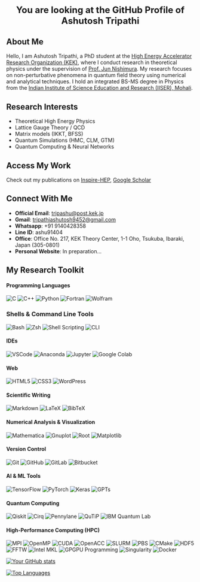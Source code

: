 <!-- README.md -->

<h1 align="center" style="font-size: 1.5rem; font-weight: bold;">
  You are looking at the GitHub Profile of Ashutosh Tripathi
</h1>

## About Me

Hello, I am Ashutosh Tripathi, a PhD student at the  [High Energy Accelerator Research Organization (KEK)](https://www2.kek.jp/theory-center/theory/), where I conduct research in theoretical physics under the supervision of  [Prof. Jun Nishimura](https://inspirehep.net/authors/995559). My research focuses on non-perturbative phenomena in quantum field theory using numerical and analytical techniques. I hold an integrated BS-MS degree in Physics from the [Indian Institute of Science Education and Research (IISER), Mohali](https://www.iisermohali.ac.in).


## Research Interests
- Theoretical High Energy Physics
- Lattice Gauge Theory / QCD
- Matrix models (IKKT, BFSS)
- Quantum Simulations (HMC, CLM, GTM)
- Quantum Computing & Neural Networks

## Access My Work
Check out my publications on 
[Inspire-HEP](https://inspirehep.net/authors/1671760),
[Google Scholar](https://scholar.google.com/citations?user=xsjttUwAAAAJ&hl=en)

## Connect With Me
- **Official Email**: [tripashu@post.kek.jp](mailto:tripashu@post.kek.jp)  
- **Gmail**: [tripathiashutosh9452@gmail.com](mailto:tripathiashutosh9452@gmail.com)  
- **Whatsapp**: +91 9140428358
- **Line ID**: ashu91404
- **Office**: Office No. 217, KEK Theory Center, 1-1 Oho, Tsukuba, Ibaraki, Japan (305-0801)
- **Personal Website**: In preparation...

## My Research Toolkit

#### Programming Languages
![C](https://img.shields.io/badge/C-%2300599C.svg?style=for-the-badge&logo=c&logoColor=white)
![C++](https://img.shields.io/badge/C++-%2300599C.svg?style=for-the-badge&logo=c%2B%2B&logoColor=white)
![Python](https://img.shields.io/badge/Python-3776AB?style=for-the-badge&logo=python&logoColor=white)
![Fortran](https://img.shields.io/badge/Fortran-734F96?style=for-the-badge)
![Wolfram](https://img.shields.io/badge/Wolfram-DC143C?style=for-the-badge)

### Shells & Command Line Tools
![Bash](https://img.shields.io/badge/Bash-121011?style=for-the-badge&logo=gnu-bash&logoColor=white)
![Zsh](https://img.shields.io/badge/Zsh-000000?style=for-the-badge&logoColor=white)
![Shell Scripting](https://img.shields.io/badge/Shell%20Scripting-4EAA25?style=for-the-badge&logo=gnu-bash&logoColor=white)
![CLI](https://img.shields.io/badge/CLI-555555?style=for-the-badge&logo=console&logoColor=white)

#### IDEs
![VSCode](https://img.shields.io/badge/VSCode-007ACC?style=for-the-badge&logo=visual-studio-code&logoColor=white)
![Anaconda](https://img.shields.io/badge/Anaconda-44A833?style=for-the-badge&logo=anaconda&logoColor=white)
![Jupyter](https://img.shields.io/badge/Jupyter-F37626?style=for-the-badge&logo=jupyter&logoColor=white)
![Google Colab](https://img.shields.io/badge/Google%20Colab-F9AB00?style=for-the-badge&logo=google-colab&logoColor=white)

#### Web
![HTML5](https://img.shields.io/badge/HTML5-E34F26?style=for-the-badge&logo=html5&logoColor=white)
![CSS3](https://img.shields.io/badge/CSS3-1572B6?style=for-the-badge&logo=css3&logoColor=white)
![WordPress](https://img.shields.io/badge/WordPress-21759B?style=for-the-badge&logo=wordpress&logoColor=white)

#### Scientific Writing
![Markdown](https://img.shields.io/badge/Markdown-000000?style=for-the-badge&logo=markdown&logoColor=white)
![LaTeX](https://img.shields.io/badge/LaTeX-008080?style=for-the-badge&logo=latex&logoColor=white)
![BibTeX](https://img.shields.io/badge/BibTeX-8A2BE2?style=for-the-badge)

#### Numerical Analysis & Visualization
![Mathematica](https://img.shields.io/badge/Mathematica-DC143C?style=for-the-badge&logoColor=white)
![Gnuplot](https://img.shields.io/badge/Gnuplot-004680?style=for-the-badge&logoColor=white)
![Root](https://img.shields.io/badge/ROOT-0072C6?style=for-the-badge&logoColor=white)
![Matplotlib](https://img.shields.io/badge/Matplotlib-013243?style=for-the-badge&logoColor=white)

#### Version Control
![Git](https://img.shields.io/badge/Git-F05032?style=for-the-badge&logo=git&logoColor=white)
![GitHub](https://img.shields.io/badge/GitHub-181717?style=for-the-badge&logo=github&logoColor=white)
![GitLab](https://img.shields.io/badge/GitLab-FC6D26?style=for-the-badge&logo=gitlab&logoColor=white)
![Bitbucket](https://img.shields.io/badge/Bitbucket-0052CC?style=for-the-badge&logo=bitbucket&logoColor=white)

#### AI & ML Tools
![TensorFlow](https://img.shields.io/badge/TensorFlow-FF6F00?style=for-the-badge&logo=tensorflow&logoColor=white)
![PyTorch](https://img.shields.io/badge/PyTorch-EE4C2C?style=for-the-badge&logo=pytorch&logoColor=white)
![Keras](https://img.shields.io/badge/Keras-D00000?style=for-the-badge&logo=keras&logoColor=white)
![GPTs](https://img.shields.io/badge/GPT-434343?style=for-the-badge)

#### Quantum Computing
![Qiskit](https://img.shields.io/badge/Qiskit-6929C4?style=for-the-badge&logoColor=white)
![Cirq](https://img.shields.io/badge/Cirq-3FAEE6?style=for-the-badge&logoColor=white)
![Pennylane](https://img.shields.io/badge/Pennylane-16A085?style=for-the-badge&logoColor=white)
![QuTiP](https://img.shields.io/badge/QuTiP-0F4C75?style=for-the-badge&logoColor=white)
![IBM Quantum Lab](https://img.shields.io/badge/IBM%20Quantum%20Lab-121D33?style=for-the-badge&logo=ibm&logoColor=white)

#### High-Performance Computing (HPC)
![MPI](https://img.shields.io/badge/MPI-2D2D2D?style=for-the-badge)
![OpenMP](https://img.shields.io/badge/OpenMP-2D2D2D?style=for-the-badge)
![CUDA](https://img.shields.io/badge/CUDA-2D2D2D?style=for-the-badge&logo=nvidia&logoColor=76B900)
![OpenACC](https://img.shields.io/badge/OpenACC-2D2D2D?style=for-the-badge)
![SLURM](https://img.shields.io/badge/SLURM-2D2D2D?style=for-the-badge)
![PBS](https://img.shields.io/badge/PBS-2D2D2D?style=for-the-badge)
![CMake](https://img.shields.io/badge/CMake-064F8C?style=for-the-badge&logo=cmake&logoColor=white)
![HDF5](https://img.shields.io/badge/HDF5-2D2D2D?style=for-the-badge)
![FFTW](https://img.shields.io/badge/FFTW-2D2D2D?style=for-the-badge)
![Intel MKL](https://img.shields.io/badge/Intel%20MKL-2D2D2D?style=for-the-badge)
![GPGPU Programming](https://img.shields.io/badge/GPGPU%20Programming-2D2D2D?style=for-the-badge)
![Singularity](https://img.shields.io/badge/Singularity-2D2D2D?style=for-the-badge)
![Docker](https://img.shields.io/badge/Docker-2496ED?style=for-the-badge&logo=docker&logoColor=white)

<!-- GitHub Stats -->

[![Your GitHub stats](https://github-readme-stats.vercel.app/api?username=tripashutosh&show_icons=true&theme=radical)](https://github.com/tripashutosh/github-readme-stats)

<!-- Blank line or <br> tag forces the next image to appear below -->

<!-- Top Languages -->

[![Top Languages](https://github-readme-stats.vercel.app/api/top-langs/?username=tripashutosh&layout=compact&theme=radical)](https://github.com/tripashutosh/github-readme-stats)


